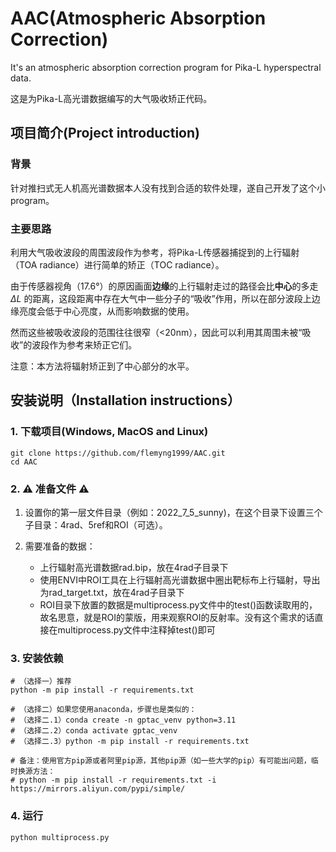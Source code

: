 # AAC(Atmospheric Absorption Correction)
It's an atmospheric absorption correction program for Pika-L hyperspectral data.

这是为Pika-L高光谱数据编写的大气吸收矫正代码。

## 项目简介(Project introduction)

### 背景

针对推扫式无人机高光谱数据本人没有找到合适的软件处理，遂自己开发了这个小program。

### 主要思路

利用大气吸收波段的周围波段作为参考，将Pika-L传感器捕捉到的上行辐射（TOA radiance）进行简单的矫正（TOC radiance）。

由于传感器视角（17.6°）的原因画面**边缘**的上行辐射走过的路径会比**中心**的多走$\Delta L$ 的距离，这段距离中存在大气中一些分子的“吸收”作用，所以在部分波段上边缘亮度会低于中心亮度，从而影响数据的使用。

然而这些被吸收波段的范围往往很窄（<20nm），因此可以利用其周围未被“吸收”的波段作为参考来矫正它们。

注意：本方法将辐射矫正到了中心部分的水平。

## 安装说明（Installation instructions）

### 1. 下载项目(Windows, MacOS and Linux)

```
git clone https://github.com/flemyng1999/AAC.git
cd AAC
```

### 2. :warning: 准备文件 :warning:

1. 设置你的第一层文件目录（例如：2022_7_5_sunny)，在这个目录下设置三个子目录：4rad、5ref和ROI（可选）。

2. 需要准备的数据：
   - 上行辐射高光谱数据rad.bip，放在4rad子目录下
   - 使用ENVI中ROI工具在上行辐射高光谱数据中圈出靶标布上行辐射，导出为rad_target.txt，放在4rad子目录下
   - ROI目录下放置的数据是multiprocess.py文件中的test()函数读取用的，故名思意，就是ROI的蒙版，用来观察ROI的反射率。没有这个需求的话直接在multiprocess.py文件中注释掉test()即可

### 3. 安装依赖

```
# （选择一）推荐
python -m pip install -r requirements.txt   

# （选择二）如果您使用anaconda，步骤也是类似的：
# （选择二.1）conda create -n gptac_venv python=3.11
# （选择二.2）conda activate gptac_venv
# （选择二.3）python -m pip install -r requirements.txt

# 备注：使用官方pip源或者阿里pip源，其他pip源（如一些大学的pip）有可能出问题，临时换源方法： 
# python -m pip install -r requirements.txt -i https://mirrors.aliyun.com/pypi/simple/
```

### 4. 运行

```
python multiprocess.py
```

